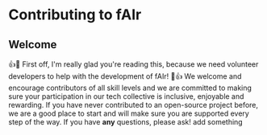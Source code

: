 # Contributing to fAIr

## Welcome

:+1::tada: First off, I'm really glad you're reading this, because we need volunteer developers to help with the development of fAIr! :tada::+1:
We welcome and encourage contributors of all skill levels and we are committed to making sure your participation in our tech collective is inclusive, enjoyable and rewarding. If you have never contributed to an open-source project before, we are a good place to start and will make sure you are supported every step of the way. If you have **any** questions, please ask!
add something
